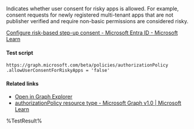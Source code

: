 Indicates whether user consent for risky apps is allowed. For example, consent requests for newly registered multi-tenant apps that are not publisher verified and require non-basic permissions are considered risky.

[Configure risk-based step-up consent - Microsoft Entra ID - Microsoft Learn](https://learn.microsoft.com/en-us/azure/active-directory/manage-apps/configure-risk-based-step-up-consent)

#### Test script
```
https://graph.microsoft.com/beta/policies/authorizationPolicy
.allowUserConsentForRiskyApps = 'false'
```

#### Related links

- [Open in Graph Explorer](https://developer.microsoft.com/en-us/graph/graph-explorer?request=policies/authorizationPolicy&method=GET&version=beta&GraphUrl=https://graph.microsoft.com)
- [authorizationPolicy resource type - Microsoft Graph v1.0 | Microsoft Learn](https://learn.microsoft.com/en-us/graph/api/resources/authorizationpolicy)


<!--- Results --->
%TestResult%

